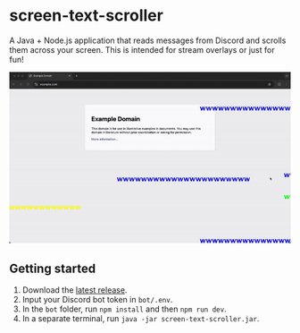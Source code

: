 # screen-text-scroller

A Java + Node.js application that reads messages from Discord and scrolls them across your screen.
This is intended for stream overlays or just for fun!

![demo.gif](images/demo.gif)

## Getting started

1. Download the [latest release](https://github.com/joeyshi12/screen-text-scroller/releases).
2. Input your Discord bot token in `bot/.env`.
3. In the `bot` folder, run `npm install` and then `npm run dev`.
4. In a separate terminal, run `java -jar screen-text-scroller.jar`.

